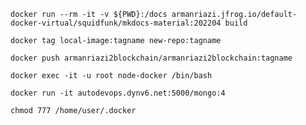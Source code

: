 
```docker run --rm -it -v ${PWD}:/docs armanriazi.jfrog.io/default-docker-virtual/squidfunk/mkdocs-material:202204 build```

```docker tag local-image:tagname new-repo:tagname```

```docker push armanriazi2blockchain/armanriazi2blockchain:tagname```

```docker exec -it -u root node-docker /bin/bash```

```docker run -it autodevops.dynv6.net:5000/mongo:4```

```chmod 777 /home/user/.docker```

